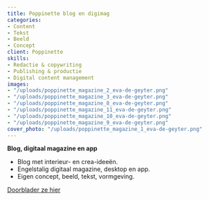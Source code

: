```yaml
---
title: Poppinette blog en digimag
categories:
- Content
- Tekst
- Beeld
- Concept
client: Poppinette
skills:
- Redactie & copywriting
- Publishing & productie
- Digital content management
images:
- "/uploads/poppinette_magazine_2_eva-de-geyter.png"
- "/uploads/poppinette_magazine_3_eva-de-geyter.png"
- "/uploads/poppinette_magazine_8_eva-de-geyter.png"
- "/uploads/poppinette_magazine_11_eva-de-geyter.png"
- "/uploads/poppinette_magazine_10_eva-de-geyter.png"
- "/uploads/poppinette_magazine_9_eva-de-geyter.png"
cover_photo: "/uploads/poppinette_magazine_1_eva-de-geyter.png"
---
```


**Blog, digitaal magazine en app**

* Blog met interieur- en crea-ideeën.
* Engelstalig digitaal magazine, desktop en app.
* Eigen concept, beeld, tekst, vormgeving.

[Doorblader ze hier
](https://issuu.com/poppinette)